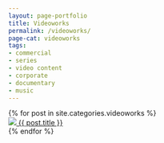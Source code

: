 ```yaml
---
layout: page-portfolio
title: Videoworks
permalink: /videoworks/
page-cat: videoworks
tags:
- commercial
- series
- video content
- corporate
- documentary
- music
---
```


<div class="posts">
  {% for post in site.categories.videoworks %}
    <article class="post {% for tags in post.tags %}{{ tags }} {% endfor %}">
      <a href="{{ site.baseurl }}{{ post.url }}">
        <img src="http://i.ytimg.com/vi/{{ post.videoid }}/maxresdefault.jpg" />
        {{ post.title }}
      </a>
    </article>
  {% endfor %}
</div>
